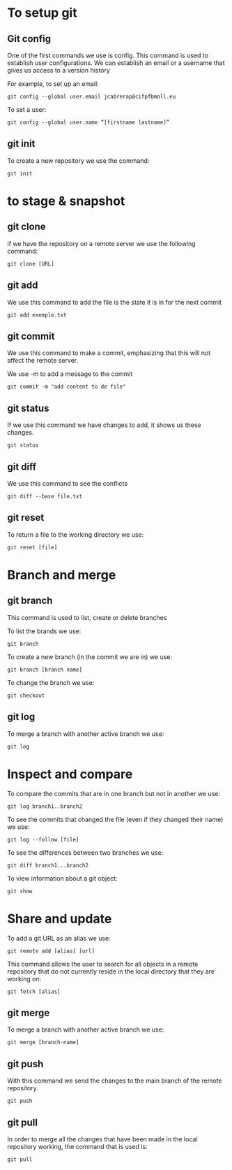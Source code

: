 # To setup git

## Git config

One of the first commands we use is config. This command is used to establish user configurations.
We can establish an email or a username that gives us access to a version history

For example, to set up an email:

`git config --global user.email jcabrerap@cifpfbmoll.eu`

To set a user:

`git config --global user.name “[firstname lastname]”`

## git init

To create a new repository we use the command:

`git init`

# to stage & snapshot

## git clone

if we have the repository on a remote server we use the following command:

`git clone [URL]`

## git add

We use this command to add the file is the state it is in for the next commit

`git add exemple.txt`

## git commit

We use this command to make a commit, emphasizing that this will not affect the remote server.

We use -m to add a message to the commit

`git commit -m "add content to de file"`

## git status

If we use this command we have changes to add, it shows us these changes.

`git status`



## git diff

We use this command to see the conflicts

`git diff --base file.txt`

## git reset

To return a file to the working directory we use:

`git reset [file]`

# Branch and merge

## git branch

This command is used to list, create or delete branches

To list the brands we use:

`git branch`

To create a new branch (in the commit we are in) we use:

`git branch [branch name]`

To change the branch we use:

`git checkout`


## git log

To merge a branch with another active branch we use:

`git log`


# Inspect and compare

To compare the commits that are in one branch but not in another we use:

`git log branch1..branch2`

To see the commits that changed the file (even if they changed their name) we use:

`git log --follow [file]`

To see the differences between two branches we use:

`git diff branch1...branch2`

To view information about a git object:

`git show`

# Share and update

To add a git URL as an alias we use:

`git remote add [alias] [url]`

This command allows the user to search for all objects in a remote repository that do not currently reside in the local directory that they are working on:

`git fetch [alias]`

## git merge

To merge a branch with another active branch we use:

`git merge [branch-name]`

## git push

With this command we send the changes to the main branch of the remote repository.

`git push`

## git pull

In order to merge all the changes that have been made in the local repository working, the command that is used is:

`git pull`
